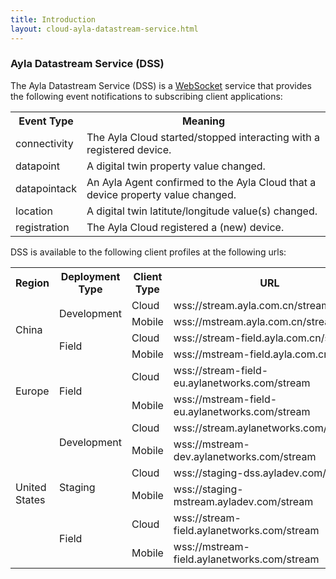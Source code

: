 ```yaml
---
title: Introduction
layout: cloud-ayla-datastream-service.html
---
```


<h3>Ayla Datastream Service (DSS)</h3>

The Ayla Datastream Service (DSS) is a [WebSocket](https://en.wikipedia.org/wiki/WebSocket) service that provides the following event notifications to subscribing client applications:

<table>
  <tr>
    <th>Event Type</th>
    <th>Meaning</th>
  </tr>
  <tr>
    <td>connectivity</td>
    <td>The Ayla Cloud started/stopped interacting with a registered device.</td>
  </tr>
  <tr>
    <td>datapoint</td>
    <td>A digital twin property value changed.</td>
  </tr>
  <tr>
    <td>datapointack</td>
    <td>An Ayla Agent confirmed to the Ayla Cloud that a device property value changed.</td>
  </tr>
  <tr>
    <td>location</td>
    <td>A digital twin latitute/longitude value(s) changed.</td>
  </tr>
  <tr>
    <td>registration</td>
    <td>The Ayla Cloud registered a (new) device.</td>
  </tr>
</table>

DSS is available to the following client profiles at the following urls:

<table>
  <tr>
    <th>Region</th>
    <th>Deployment Type</th>
    <th>Client Type</th>
    <th>URL</th>
  </tr>
  <tr>
    <td rowspan="4">China</td>
    <td rowspan="2">Development</td>
    <td>Cloud</td>
    <td>wss://stream.ayla.com.cn/stream/stream</td>
  </tr>
  <tr>
    <td>Mobile</td>
    <td>wss://mstream.ayla.com.cn/stream</td>
  </tr>
  <tr>
    <td rowspan="2">Field</td>
    <td>Cloud</td>
    <td>wss://stream-field.ayla.com.cn/stream</td>
  </tr>
  <tr>
    <td>Mobile</td>
    <td>wss://mstream-field.ayla.com.cn/stream</td>
  </tr>
  <tr>
    <td rowspan="2">Europe</td>
    <td rowspan="2">Field</td>
    <td>Cloud</td>
    <td>wss://stream-field-eu.aylanetworks.com/stream</td>
  </tr>
  <tr>
    <td>Mobile</td>
    <td>wss://mstream-field-eu.aylanetworks.com/stream</td>
  </tr>
  <tr>
    <td rowspan="6">United States</td>
    <td rowspan="2">Development</td>
    <td>Cloud</td>
    <td>wss://stream.aylanetworks.com/stream</td>
  </tr>
  <tr>
    <td>Mobile</td>
    <td>wss://mstream-dev.aylanetworks.com/stream</td>
  </tr>
  <tr>
    <td rowspan="2">Staging</td>
    <td>Cloud</td>
    <td>wss://staging-dss.ayladev.com/stream</td>
  </tr>
  <tr>
    <td>Mobile</td>
    <td>wss://staging-mstream.ayladev.com/stream</td>
  </tr>
  <tr>
    <td rowspan="2">Field</td>
    <td>Cloud</td>
    <td>wss://stream-field.aylanetworks.com/stream</td>
  </tr>
  <tr>
    <td>Mobile</td>
    <td>wss://mstream-field.aylanetworks.com/stream</td>
  </tr>
</table>

